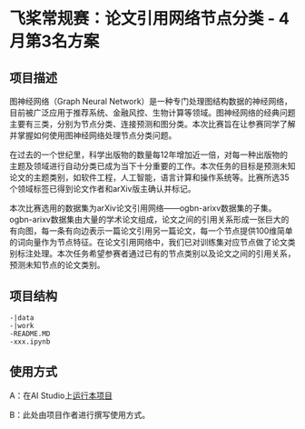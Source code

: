# 飞桨常规赛：论文引用网络节点分类 - 4月第3名方案
## 项目描述
图神经网络（Graph Neural Network）是一种专门处理图结构数据的神经网络，目前被广泛应用于推荐系统、金融风控、生物计算等领域。图神经网络的经典问题主要有三类，分别为节点分类、连接预测和图分类。本次比赛旨在让参赛同学了解并掌握如何使用图神经网络处理节点分类问题。

在过去的一个世纪里，科学出版物的数量每12年增加近一倍，对每一种出版物的主题及领域进行自动分类已成为当下十分重要的工作。本次任务的目标是预测未知论文的主题类别，如软件工程，人工智能，语言计算和操作系统等。比赛所选35个领域标签已得到论文作者和arXiv版主确认并标记。

本次比赛选用的数据集为arXiv论文引用网络——ogbn-arixv数据集的子集。ogbn-arixv数据集由大量的学术论文组成，论文之间的引用关系形成一张巨大的有向图，每一条有向边表示一篇论文引用另一篇论文，每一个节点提供100维简单的词向量作为节点特征。在论文引用网络中，我们已对训练集对应节点做了论文类别标注处理。本次任务希望参赛者通过已有的节点类别以及论文之间的引用关系，预测未知节点的论文类别。

## 项目结构
```
-|data
-|work
-README.MD
-xxx.ipynb
```
## 使用方式
A：在AI Studio上[运行本项目](https://aistudio.baidu.com/aistudio/projectdetail/1910566?forkThirdPart=1&shared=1)


B：此处由项目作者进行撰写使用方式。
